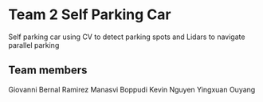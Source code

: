 # Team 2 Self Parking Car
Self parking car using CV to detect parking spots and Lidars to navigate parallel parking

## Team members
Giovanni Bernal Ramirez
Manasvi Boppudi
Kevin Nguyen
Yingxuan Ouyang
